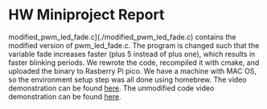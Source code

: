 # HW Miniproject Report

modified_pwm_led_fade.c](./modified_pwm_led_fade.c) contains the modified version of pwm_led_fade.c. The program is changed such that the variable fade increases faster (plus 5 instead of plus one), which results in faster blinking periods. We rewrote the code, recompiled it with cmake, and uploaded the binary to Rasberry Pi pico. We have a machine with MAC OS, so the environment setup step was all done using homebrew. The video demonstration can be found [here](./modified_pwm_led_fade.mov). The unmodified code video demonstration can be found [here](./pwm_led_fade.mov). 


